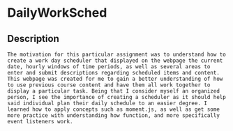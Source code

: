 # DailyWorkSched

## Description
    
    The motivation for this particular assignment was to understand how to create a work day scheduler that displayed on the webpage the current date, hourly windows of time periods, as well as several areas to enter and submit descriptions regarding scheduled items and content. This webpage was created for me to gain a better understanding of how to use previous course content and have them all work together to display a particular task. Being that I consider myself an organized person, I see the importance of creating a scheduler as it should help said individual plan their daily schedule to an easier degree. I learned how to apply concepts such as moment.js, as well as get some more practice with understanding how function, and more specifically event listeners work.